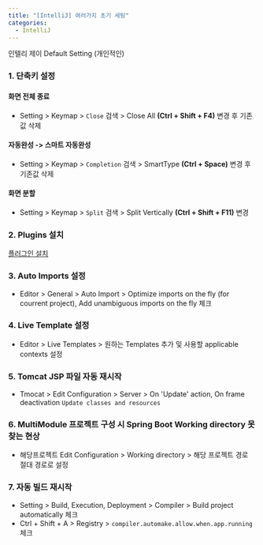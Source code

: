 ```yaml
---
title: "[IntelliJ] 여러가지 초기 세팅"
categories: 
  - IntelliJ
---
```


인텔리 제이 Default Setting (개인적인)

### 1. 단축키 설정

#### 화면 전체 종료 
- Setting > Keymap > `Close` 검색 > Close All **(Ctrl + Shift + F4)** 변경 후 기존값 삭제

#### 자동완성 -> 스마트 자동완성
- Setting > Keymap > `Completion` 검색 > SmartType **(Ctrl + Space)** 변경 후 기존값 삭제

#### 화면 분할
- Setting > Keymap > `Split` 검색 > Split Vertically **(Ctrl + Shift + F11)** 변경

### 2. Plugins 설치
[플러그인 설치](https://inseok9068.github.io/intellij/intellij-plugins/)

### 3. Auto Imports 설정
- Editor > General > Auto Import > Optimize imports on the fly (for courrent project), Add unambiguous imports on the fly 체크

### 4. Live Template 설정
- Editor > Live Templates > 원하는 Templates 추가 및 사용할 applicable contexts 설정

### 5. Tomcat JSP 파일 자동 재시작
- Tmocat > Edit Configuration > Server > On 'Update' action, On frame deactivation `Update classes and resources`

### 6. MultiModule 프로젝트 구성 시 Spring Boot Working directory 못찾는 현상 
- 해당프로젝트 Edit Configuration > Working directory > 해당 프로젝트 경로 절대 경로로 설정

### 7. 자동 빌드 재시작
- Setting > Build, Execution, Deployment > Compiler > Build project automatically 체크
- Ctrl + Shift + A > Registry > `compiler.automake.allow.when.app.running` 체크